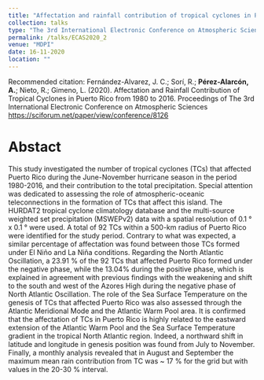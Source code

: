 ```yaml
---
title: "Affectation and rainfall contribution of tropical cyclones in Puerto Rico from 1980 to 2016"
collection: talks
type: "The 3rd International Electronic Conference on Atmospheric Sciences "
permalink: /talks/ECAS2020_2
venue: "MDPI"
date: 16-11-2020
location: ""
---
```


Recommended citation: Fernández-Alvarez, J. C.; Sorí, R.; <b>Pérez-Alarcón, A.</b>; Nieto, R.; Gimeno, L. (2020). Affectation
and Rainfall Contribution of Tropical Cyclones in Puerto Rico from 1980 to 2016. Proceedings of
The 3rd International Electronic Conference on Atmospheric Sciences
https://sciforum.net/paper/view/conference/8126


# Abstact
 This study investigated the number of tropical cyclones (TCs) that affected Puerto Rico
during the June-November hurricane season in the period 1980-2016, and their contribution to the
total precipitation. Special attention was dedicated to assessing the role of atmospheric-oceanic
teleconnections in the formation of TCs that affect this island. The HURDAT2 tropical cyclone
climatology database and the multi-source weighted set precipitation (MSWEPv2) data with a
spatial resolution of 0.1 ° x 0.1 ° were used. A total of 92 TCs within a 500-km radius of Puerto Rico
were identified for the study period. Contrary to what was expected, a similar percentage of
affectation was found between those TCs formed under El Niño and La Niña conditions. Regarding
the North Atlantic Oscillation, a 23.91 % of the 92 TCs that affected Puerto Rico formed under the
negative phase, while the 13.04% during the positive phase, which is explained in agreement with
previous findings with the weakening and shift to the south and west of the Azores High during
the negative phase of North Atlantic Oscillation. The role of the Sea Surface Temperature on the
genesis of TCs that affected Puerto Rico was also assessed through the Atlantic Meridional Mode
and the Atlantic Warm Pool area. It is confirmed that the affectation of TCs in Puerto Rico is highly
related to the eastward extension of the Atlantic Warm Pool and the Sea Surface Temperature
gradient in the tropical North Atlantic region. Indeed, a northward shift in latitude and longitude
in genesis position was found from July to November. Finally, a monthly analysis revealed that in
August and September the maximum mean rain contribution from TC was ~ 17 % for the grid but
with values in the 20-30 % interval.
